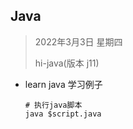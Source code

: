 ## Java

> 2022年3月3日 星期四
>
> hi-java(版本 j11)





- learn    java 学习例子

  

  ```shell
  # 执行java脚本
  java $script.java
  ```

  

  

  